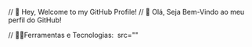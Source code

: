 // 👋 Hey, Welcome to my GitHub Profile!
// 👋 Olá, Seja Bem-Vindo ao meu perfil do GitHub!

// 🐱‍👤Ferramentas e Tecnologias:
<img loading="lazy"> src="<i class="devicon-csharp-plain"></i>"
           
          

